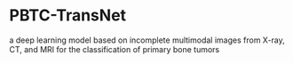 # PBTC-TransNet
a deep learning model based on incomplete multimodal images from X-ray, CT, and MRI for the classification of primary bone tumors
